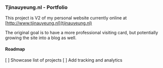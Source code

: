 ### Tjinauyeung.nl - Portfolio
This project is V2 of my personal website currently online at [http://www.tjinauyeung.nl](tjinauyeung.nl)

The original goal is to have a more professional visiting card, but potentially growing the site into a blog as well.  

#### Roadmap
[ ] Showcase list of projects
[ ] Add tracking and analytics
